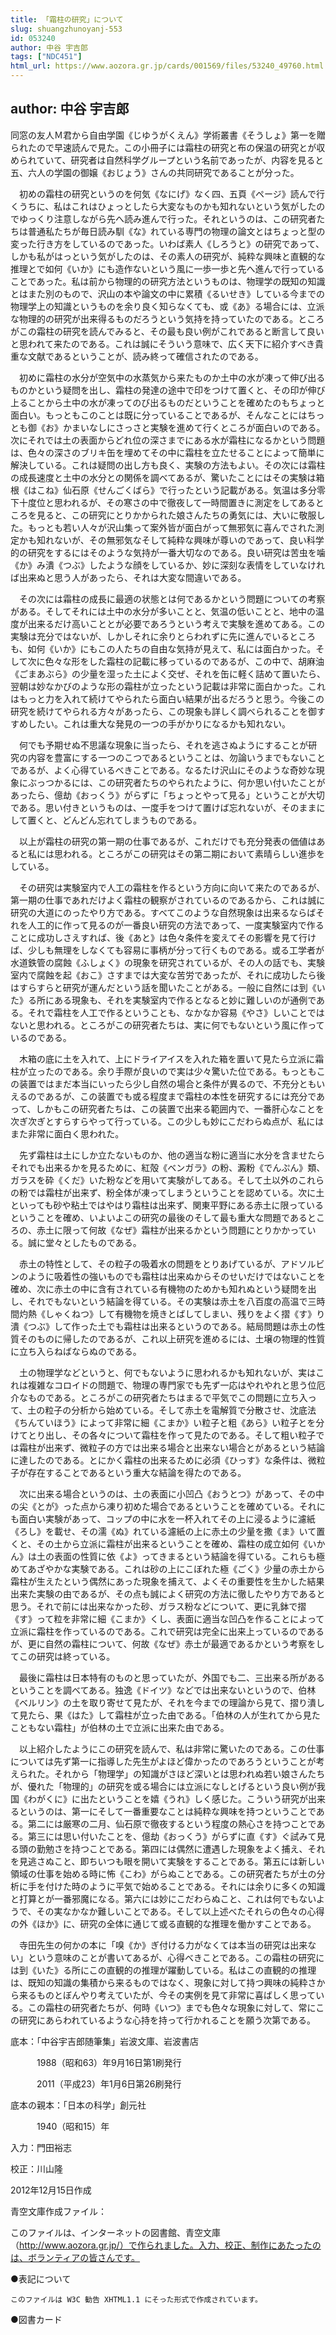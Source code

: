 ```yaml
---
title: 「霜柱の研究」について
slug: shuangzhunoyanj-553
id: 053240
author: 中谷 宇吉郎
tags: ["NDC451"]
html_url: https://www.aozora.gr.jp/cards/001569/files/53240_49760.html
---
```


## author: 中谷 宇吉郎

同窓の友人Ｍ君から自由学園《じゆうがくえん》学術叢書《そうしょ》第一を贈られたので早速読んで見た。この小冊子には霜柱の研究と布の保温の研究とが収められていて、研究者は自然科学グループという名前であったが、内容を見ると五、六人の学園の御嬢《おじょう》さんの共同研究であることが分った。

　初めの霜柱の研究というのを何気《なにげ》なく四、五頁《ページ》読んで行くうちに、私はこれはひょっとしたら大変なものかも知れないという気がしたのでゆっくり注意しながら先へ読み進んで行った。それというのは、この研究者たちは普通私たちが毎日読み馴《な》れている専門の物理の論文とはちょっと型の変った行き方をしているのであった。いわば素人《しろうと》の研究であって、しかも私がはっという気がしたのは、その素人の研究が、純粋な興味と直観的な推理とで如何《いか》にも造作ないという風に一歩一歩と先へ進んで行っていることであった。私は前から物理的の研究方法というものは、物理学の既知の知識とはまた別のもので、沢山の本や論文の中に累積《るいせき》している今までの物理学上の知識というものを余り良く知らなくても、或《あ》る場合には、立派な物理的の研究が出来得るものだろうという気持を持っていたのである。ところがこの霜柱の研究を読んでみると、その最も良い例がこれであると断言して良いと思われて来たのである。これは誠にそういう意味で、広く天下に紹介すべき貴重な文献であるということが、読み終って確信されたのである。

　初めに霜柱の水分が空気中の水蒸気から来たものか土中の水が凍って伸び出るものかという疑問を出し、霜柱の発達の途中で印をつけて置くと、その印が伸び上ることから土中の水が凍ってのび出るものだということを確めたのもちょっと面白い。もっともこのことは既に分っていることであるが、そんなことにはちっとも御《お》かまいなしにさっさと実験を進めて行くところが面白いのである。次にそれでは土の表面からどれ位の深さまでにある水が霜柱になるかという問題は、色々の深さのブリキ缶を埋めてその中に霜柱を立たせることによって簡単に解決している。これは疑問の出し方も良く、実験の方法もよい。その次には霜柱の成長速度と土中の水分との関係を調べてあるが、驚いたことにはその実験は箱根《はこね》仙石原《せんごくばら》で行ったという記載がある。気温は多分零下十度位と思われるが、その寒さの中で徹夜して一時間置きに測定をしてあるところを見ると、この研究にとりかかられた娘さんたちの勇気には、大いに敬服した。もっとも若い人々が沢山集って案外皆が面白がって無邪気に喜んでされた測定かも知れないが、その無邪気なそして純粋な興味が尊いのであって、良い科学的の研究をするにはそのような気持が一番大切なのである。良い研究は苦虫を噛《か》み潰《つぶ》したような顔をしているか、妙に深刻な表情をしていなければ出来ぬと思う人があったら、それは大変な間違いである。

　その次には霜柱の成長に最適の状態とは何であるかという問題についての考察がある。そしてそれには土中の水分が多いことと、気温の低いことと、地中の温度が出来るだけ高いこととが必要であろうという考えで実験を進めてある。この実験は充分ではないが、しかしそれに余りとらわれずに先に進んでいるところも、如何《いか》にもこの人たちの自由な気持が見えて、私には面白かった。そして次に色々な形をした霜柱の記載に移っているのであるが、この中で、胡麻油《ごまあぶら》の少量を湿った土によく交ぜ、それを缶に軽く詰めて置いたら、翌朝は妙なかびのような形の霜柱が立ったという記載は非常に面白かった。これはもっと力を入れて続けてやられたら面白い結果が出るだろうと思う。今後この研究を続けてやられる方々があったら、この現象も詳しく調べられることを御すすめしたい。これは重大な発見の一つの手がかりになるかも知れない。

　何でも予期せぬ不思議な現象に当ったら、それを逃さぬようにすることが研究の内容を豊富にする一つのこつであるということは、勿論いうまでもないことであるが、よく心得ているべきことである。なるたけ沢山にそのような奇妙な現象にぶっつかるには、この研究者たちのやられたように、何か思い付いたことがあったら、億劫《おっくう》がらずに「ちょっとやって見る」ということが大切である。思い付きというものは、一度手をつけて置けば忘れないが、そのままにして置くと、どんどん忘れてしまうものである。

　以上が霜柱の研究の第一期の仕事であるが、これだけでも充分発表の価値はあると私には思われる。ところがこの研究はその第二期において素晴らしい進歩をしている。

　その研究は実験室内で人工の霜柱を作るという方向に向いて来たのであるが、第一期の仕事であれだけよく霜柱の観察がされているのであるから、これは誠に研究の大道にのったやり方である。すべてこのような自然現象は出来るならばそれを人工的に作って見るのが一番良い研究の方法であって、一度実験室内で作ることに成功しさえすれば、後《あと》は色々条件を変えてその影響を見て行けば、少しも無理をしなくても容易に事柄が分って行くものである。或る工学者が水道鉄管の腐蝕《ふしょく》の現象を研究されているが、その人の話でも、実験室内で腐蝕を起《おこ》さすまでは大変な苦労であったが、それに成功したら後はすらすらと研究が運んだという話を聞いたことがある。一般に自然には到《いた》る所にある現象も、それを実験室内で作るとなると妙に難しいのが通例である。それで霜柱を人工で作るということも、なかなか容易《やさ》しいことではないと思われる。ところがこの研究者たちは、実に何でもないという風に作っているのである。

　木箱の底に土を入れて、上にドライアイスを入れた箱を置いて見たら立派に霜柱が立ったのである。余り手際が良いので実は少々驚いた位である。もっともこの装置ではまだ本当にいったら少し自然の場合と条件が異るので、不充分ともいえるのであるが、この装置でも或る程度まで霜柱の本性を研究するには充分であって、しかもこの研究者たちは、この装置で出来る範囲内で、一番肝心なことを次ぎ次ぎとすらすらやって行っている。この少しも妙にこだわらぬ点が、私にはまた非常に面白く思われた。

　先ず霜柱は土にしか立たないものか、他の適当な粉に適当に水分を含ませたらそれでも出来るかを見るために、紅殻《ベンガラ》の粉、澱粉《でんぷん》類、ガラスを砕《くだ》いた粉などを用いて実験がしてある。そして土以外のこれらの粉では霜柱が出来ず、粉全体が凍ってしまうということを認めている。次に土といっても砂や粘土ではやはり霜柱は出来ず、関東平野にある赤土に限っているということを確め、いよいよこの研究の最後のそして最も重大な問題であるところの、赤土に限って何故《なぜ》霜柱が出来るかという問題にとりかかっている。誠に堂々としたものである。

　赤土の特性として、その粒子の吸着水の問題をとりあげているが、アドソルビンのように吸着性の強いものでも霜柱は出来ぬからそのせいだけではないことを確め、次に赤土の中に含有されている有機物のためかも知れぬという疑問を出し、それでもないという結論を得ている。その実験は赤土を八百度の高温で三時間灼熱《しゃくねつ》して有機物を焼きとばしてしまい、残りをよく摺《す》り潰《つぶ》して作った土でも霜柱は出来るというのである。結局問題は赤土の性質そのものに帰したのであるが、これ以上研究を進めるには、土壌の物理的性質に立ち入らねばならぬのである。

　土の物理学などというと、何でもないように思われるかも知れないが、実はこれは複雑なコロイドの問題で、物理の専門家でも先ず一応はやれやれと思う位厄介なものである。ところがこの研究者たちはまるで平気でこの問題に立ち入って、土の粒子の分析から始めている。そして赤土を電解質で分散させ、沈底法《ちんていほう》によって非常に細《こまか》い粒子と粗《あら》い粒子とを分けてとり出し、その各々について霜柱を作って見たのである。そして粗い粒子では霜柱が出来ず、微粒子の方では出来る場合と出来ない場合とがあるという結論に達したのである。とにかく霜柱の出来るために必須《ひっす》な条件は、微粒子が存在することであるという重大な結論を得たのである。

　次に出来る場合というのは、土の表面に小凹凸《おうとつ》があって、その中の尖《とが》った点から凍り初めた場合であるということを確めている。それにも面白い実験があって、コップの中に水を一杯入れてその上に浸るように濾紙《ろし》を載せ、その濡《ぬ》れている濾紙の上に赤土の少量を撒《ま》いて置くと、その土から立派に霜柱が出来るということを確め、霜柱の成立如何《いかん》は土の表面の性質に依《よ》ってきまるという結論を得ている。これらも極めてあざやかな実験である。これは砂の上にこぼれた極《ごく》少量の赤土から霜柱が生えたという偶然にあった現象を捕えて、よくその重要性を生かした結果出来た実験の由であるが、その点も誠によく研究の方法に徹したやり方であると思う。それで前には出来なかった砂、ガラス粉などについて、更に乳鉢で摺《す》って粒を非常に細《こまか》くし、表面に適当な凹凸を作ることによって立派に霜柱を作っているのである。これで研究は完全に出来上っているのであるが、更に自然の霜柱について、何故《なぜ》赤土が最適であるかという考察をしてこの研究は終っている。

　最後に霜柱は日本特有のものと思っていたが、外国でも二、三出来る所があるということを調べてある。独逸《ドイツ》などでは出来ないというので、伯林《ベルリン》の土を取り寄せて見たが、それを今までの理論から見て、摺り潰して見たら、果《はた》して霜柱が立った由である。「伯林の人が生れてから見たこともない霜柱」が伯林の土で立派に出来た由である。

　以上紹介したようにこの研究を読んで、私は非常に驚いたのである。この仕事については先ず第一に指導した先生がよほど偉かったのであろうということが考えられた。それから「物理学」の知識がさほど深いとは思われぬ若い娘さんたちが、優れた「物理的」の研究を或る場合には立派になしとげるという良い例が我国《わがくに》に出たということを嬉《うれ》しく感じた。こういう研究が出来るというのは、第一にそして一番重要なことは純粋な興味を持つということである。第二には厳寒の二月、仙石原で徹夜するという程度の熱心さを持つことである。第三には思い付いたことを、億劫《おっくう》がらずに直《す》ぐ試みて見る頭の勤勉さを持つことである。第四には偶然に遭遇した現象をよく捕え、それを見逃さぬこと、即ちいつも眼を開いて実験をすることである。第五には新しい領域の仕事を始める時に怖《こわ》がらぬことである。この研究者たちが土の分析に手を付けた時のように平気で始めることである。それには余りに多くの知識と打算とが一番邪魔になる。第六には妙にこだわらぬこと、これは何でもないようで、その実なかなか難しいことである。そして以上述べたそれらの色々の心得の外《ほか》に、研究の全体に通じて或る直観的な推理を働かすことである。

　寺田先生の何かの本に「嗅《か》ぎ付ける力がなくては本当の研究は出来ない」という意味のことが書いてあるが、心得べきことである。この霜柱の研究には到《いた》る所にこの直観的の推理が躍動している。私はこの直観的の推理は、既知の知識の集積から来るものではなく、現象に対して持つ興味の純粋さから来るものとぼんやり考えていたが、今その実例を見て非常に喜ばしく思っている。この霜柱の研究者たちが、何時《いつ》までも色々な現象に対して、常にこの研究にあらわれているような心持を持って行かれることを願う次第である。













底本：「中谷宇吉郎随筆集」岩波文庫、岩波書店

　　　1988（昭和63）年9月16日第1刷発行

　　　2011（平成23）年1月6日第26刷発行

底本の親本：「日本の科学」創元社

　　　1940（昭和15）年

入力：門田裕志

校正：川山隆

2012年12月15日作成

青空文庫作成ファイル：

このファイルは、インターネットの図書館、青空文庫（http://www.aozora.gr.jp/）で作られました。入力、校正、制作にあたったのは、ボランティアの皆さんです。











●表記について


	このファイルは W3C 勧告 XHTML1.1 にそった形式で作成されています。







●図書カード